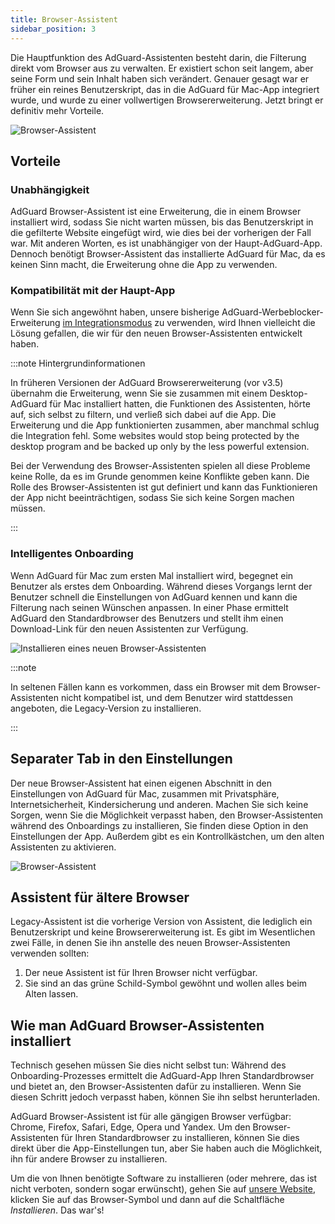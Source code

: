 ```yaml
---
title: Browser-Assistent
sidebar_position: 3
---
```


Die Hauptfunktion des AdGuard-Assistenten besteht darin, die Filterung direkt vom Browser aus zu verwalten. Er existiert schon seit langem, aber seine Form und sein Inhalt haben sich verändert. Genauer gesagt war er früher ein reines Benutzerskript, das in die AdGuard für Mac-App integriert wurde, und wurde zu einer vollwertigen Browsererweiterung. Jetzt bringt er definitiv mehr Vorteile.

![Browser-Assistent](https://cdn.adtidy.org/content/kb/ad_blocker/mac/assistantmac.jpg)

## Vorteile

### Unabhängigkeit

AdGuard Browser-Assistent ist eine Erweiterung, die in einem Browser installiert wird, sodass Sie nicht warten müssen, bis das Benutzerskript in die gefilterte Website eingefügt wird, wie dies bei der vorherigen der Fall war. Mit anderen Worten, es ist unabhängiger von der Haupt-AdGuard-App. Dennoch benötigt Browser-Assistent das installierte AdGuard für Mac, da es keinen Sinn macht, die Erweiterung ohne die App zu verwenden.

### Kompatibilität mit der Haupt-App

Wenn Sie sich angewöhnt haben, unsere bisherige AdGuard-Werbeblocker-Erweiterung [im Integrationsmodus](/adguard-browser-extension/integration-mode) zu verwenden, wird Ihnen vielleicht die Lösung gefallen, die wir für den neuen Browser-Assistenten entwickelt haben.

:::note Hintergrundinformationen

In früheren Versionen der AdGuard Browsererweiterung (vor v3.5) übernahm die Erweiterung, wenn Sie sie zusammen mit einem Desktop-AdGuard für Mac installiert hatten, die Funktionen des Assistenten, hörte auf, sich selbst zu filtern, und verließ sich dabei auf die App. Die Erweiterung und die App funktionierten zusammen, aber manchmal schlug die Integration fehl. Some websites would stop being protected by the desktop program and be backed up only by the less powerful extension.

Bei der Verwendung des Browser-Assistenten spielen all diese Probleme keine Rolle, da es im Grunde genommen keine Konflikte geben kann. Die Rolle des Browser-Assistenten ist gut definiert und kann das Funktionieren der App nicht beeinträchtigen, sodass Sie sich keine Sorgen machen müssen.

:::

### Intelligentes Onboarding

Wenn AdGuard für Mac zum ersten Mal installiert wird, begegnet ein Benutzer als erstes dem Onboarding. Während dieses Vorgangs lernt der Benutzer schnell die Einstellungen von AdGuard kennen und kann die Filterung nach seinen Wünschen anpassen. In einer Phase ermittelt AdGuard den Standardbrowser des Benutzers und stellt ihm einen Download-Link für den neuen Assistenten zur Verfügung.

![Installieren eines neuen Browser-Assistenten](https://cdn.adtidy.org/content/kb/ad_blocker/mac/assistant_onboarding_safari.jpg)

:::note

In seltenen Fällen kann es vorkommen, dass ein Browser mit dem Browser-Assistenten nicht kompatibel ist, und dem Benutzer wird stattdessen angeboten, die Legacy-Version zu installieren.

:::

## Separater Tab in den Einstellungen

Der neue Browser-Assistent hat einen eigenen Abschnitt in den Einstellungen von AdGuard für Mac, zusammen mit Privatsphäre, Internetsicherheit, Kindersicherung und anderen. Machen Sie sich keine Sorgen, wenn Sie die Möglichkeit verpasst haben, den Browser-Assistenten während des Onboardings zu installieren, Sie finden diese Option in den Einstellungen der App. Außerdem gibt es ein Kontrollkästchen, um den alten Assistenten zu aktivieren.

![Browser-Assistent](https://cdn.adtidy.org/content/kb/ad_blocker/mac/assistant-separate-tab.png)

## Assistent für ältere Browser

Legacy-Assistent ist die vorherige Version von Assistent, die lediglich ein Benutzerskript und keine Browsererweiterung ist. Es gibt im Wesentlichen zwei Fälle, in denen Sie ihn anstelle des neuen Browser-Assistenten verwenden sollten:

1. Der neue Assistent ist für Ihren Browser nicht verfügbar.
1. Sie sind an das grüne Schild-Symbol gewöhnt und wollen alles beim Alten lassen.

## Wie man AdGuard Browser-Assistenten installiert

Technisch gesehen müssen Sie dies nicht selbst tun: Während des Onboarding-Prozesses ermittelt die AdGuard-App Ihren Standardbrowser und bietet an, den Browser-Assistenten dafür zu installieren. Wenn Sie diesen Schritt jedoch verpasst haben, können Sie ihn selbst herunterladen.

AdGuard Browser-Assistent ist für alle gängigen Browser verfügbar: Chrome, Firefox, Safari, Edge, Opera und Yandex. Um den Browser-Assistenten für Ihren Standardbrowser zu installieren, können Sie dies direkt über die App-Einstellungen tun, aber Sie haben auch die Möglichkeit, ihn für andere Browser zu installieren.

Um die von Ihnen benötigte Software zu installieren (oder mehrere, das ist nicht verboten, sondern sogar erwünscht), gehen Sie auf [unsere Website](https://adguard.com/adguard-assistant/overview.html), klicken Sie auf das Browser-Symbol und dann auf die Schaltfläche *Installieren*. Das war's!
